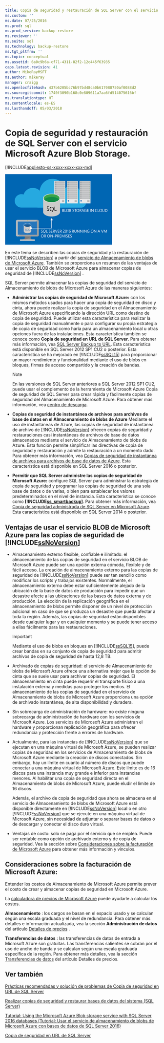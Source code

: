 ```yaml
---
title: Copia de seguridad y restauración de SQL Server con el servicio de Almacenamiento de blobs de Microsoft Azure | Microsoft Docs
ms.custom: ''
ms.date: 07/25/2016
ms.prod: sql
ms.prod_service: backup-restore
ms.reviewer: ''
ms.suite: sql
ms.technology: backup-restore
ms.tgt_pltfrm: ''
ms.topic: conceptual
ms.assetid: 6a0c9b6a-cf71-4311-82f2-12c445f63935
caps.latest.revision: 41
author: MikeRayMSFT
ms.author: mikeray
manager: craigg
ms.openlocfilehash: 437b6205bc76b97bd48ca0b617088750af0088d2
ms.sourcegitcommit: 1740f3090b168c0e809611a7aa6fd514075616bf
ms.translationtype: HT
ms.contentlocale: es-ES
ms.lasthandoff: 05/03/2018
---
```

# <a name="sql-server-backup-and-restore-with-microsoft-azure-blob-storage-service"></a>Copia de seguridad y restauración de SQL Server con el servicio Microsoft Azure Blob Storage.
[!INCLUDE[appliesto-ss-xxxx-xxxx-xxx-md](../../includes/appliesto-ss-xxxx-xxxx-xxx-md.md)]

  ![Copia de seguridad en un gráfico de blobs de Azure](../../relational-databases/backup-restore/media/backup-to-azure-blob-graphic.png "Copia de seguridad en un gráfico de blobs de Azure")  
  
 En este tema se describen las copias de seguridad y la restauración de [!INCLUDE[ssNoVersion](../../includes/ssnoversion-md.md)] a partir del [servicio de Almacenamiento de blobs de Microsoft Azure](http://www.windowsazure.com/develop/net/how-to-guides/blob-storage/). También se proporciona un resumen de las ventajas de usar el servicio BLOB de Microsoft Azure para almacenar copias de seguridad de [!INCLUDE[ssNoVersion](../../includes/ssnoversion-md.md)] .  
  
 SQL Server permite almacenar las copias de seguridad del servicio de Almacenamiento de blobs de Microsoft Azure de las maneras siguientes:  
  
-   **Administrar las copias de seguridad de Microsoft Azure:** con los mismos métodos usados para hacer una copia de seguridad en disco y cinta, ahora puede realizar la copia de seguridad en el Almacenamiento de Microsoft Azure especificando la dirección URL como destino de copia de seguridad. Puede utilizar esta característica para realizar la copia de seguridad manualmente o para configurar su propia estrategia de copia de seguridad como haría para un almacenamiento local u otras opciones fuera de las instalaciones. Esta característica también se conoce como **Copia de seguridad en URL de SQL Server**. Para obtener más información, vea [SQL Server Backup to URL](../../relational-databases/backup-restore/sql-server-backup-to-url.md). Esta característica está disponible en SQL Server 2012 SP1 CU2 o posterior. Esta característica se ha mejorado en [!INCLUDE[ssSQL15](../../includes/sssql15-md.md)] para proporcionar un mayor rendimiento y funcionalidad mediante el uso de blobs en bloques, firmas de acceso compartido y la creación de bandas.  
  
    > [!NOTE]  
    >  En las versiones de SQL Server anteriores a SQL Server 2012 SP1 CU2, puede usar el complemento de la herramienta de Microsoft Azure Copia de seguridad de SQL Server para crear rápida y fácilmente copias de seguridad del Almacenamiento de Microsoft Azure. Para obtener más información, vea [centro de descarga](http://go.microsoft.com/fwlink/?LinkID=324399).  
  
-   **Copias de seguridad de instantánea de archivos para archivos de base de datos en el Almacenamiento de blobs de Azure** Mediante el uso de instantáneas de Azure, las copias de seguridad de instantánea de archivo de [!INCLUDE[ssNoVersion](../../includes/ssnoversion-md.md)] ofrecen copias de seguridad y restauraciones casi instantáneas de archivos de base de datos almacenados mediante el servicio de Almacenamiento de blobs de Azure. Esta función permite simplificar las directivas de copia de seguridad y restauración y admite la restauración a un momento dado. Para obtener más información, vea [Copias de seguridad de instantánea de archivos para archivos de base de datos de Azure](../../relational-databases/backup-restore/file-snapshot-backups-for-database-files-in-azure.md). Esta característica está disponible en SQL Server 2016 o posterior.  
  
-   **Permitir que SQL Server administre las copias de seguridad de Microsoft Azure:** configure SQL Server para administrar la estrategia de copia de seguridad y programar las copias de seguridad de una sola base de datos o de varias, o bien para establecer los valores predeterminados en el nivel de instancia. Esta característica se conoce como **[!INCLUDE[ss_smartbackup](../../includes/ss-smartbackup-md.md)]**. Para obtener más información, vea [Copia de seguridad administrada de SQL Server en Microsoft Azure](../../relational-databases/backup-restore/sql-server-managed-backup-to-microsoft-azure.md). Esta característica está disponible en SQL Server 2014 o posterior.  
  
## <a name="benefits-of-using-the-microsoft-azure-blob-service-for-includessnoversionincludesssnoversion-mdmd-backups"></a>Ventajas de usar el servicio BLOB de Microsoft Azure para las copias de seguridad de [!INCLUDE[ssNoVersion](../../includes/ssnoversion-md.md)]  
  
-   Almacenamiento externo flexible, confiable e ilimitado: el almacenamiento de las copias de seguridad en el servicio BLOB de Microsoft Azure puede ser una opción externa cómoda, flexible y de fácil acceso. La creación de almacenamiento externo para las copias de seguridad de [!INCLUDE[ssNoVersion](../../includes/ssnoversion-md.md)] puede ser tan sencillo como modificar los scripts y trabajos existentes. Normalmente, el almacenamiento externo debe estar suficientemente alejado de la ubicación de la base de datos de producción para impedir que un desastre afecte a las ubicaciones de las bases de datos externa y de producción. La elección de la replicación geográfica en el almacenamiento de blobs permite disponer de un nivel de protección adicional en caso de que se produzca un desastre que pueda afectar a toda la región. Además, las copias de seguridad están disponibles desde cualquier lugar y en cualquier momento y se puede tener acceso a ellas fácilmente para las restauraciones.  
  
    > [!IMPORTANT]  
    >  Mediante el uso de blobs en bloques en [!INCLUDE[ssSQL15](../../includes/sssql15-md.md)], puede crear bandas en su conjunto de copia de seguridad para admitir archivos de copia de seguridad de hasta 12,8 TB.  
  
-   Archivado de copias de seguridad: el servicio de Almacenamiento de blobs de Microsoft Azure ofrece una alternativa mejor que la opción de cinta que se suele usar para archivar copias de seguridad. El almacenamiento en cinta puede requerir el transporte físico a una instalación externa y medidas para proteger los medios. El almacenamiento de las copias de seguridad en el servicio de Almacenamiento de blobs de Microsoft Azure proporciona una opción de archivado instantánea, de alta disponibilidad y duradera.  
  
-   Sin sobrecarga de administración de hardware: no existe ninguna sobrecarga de administración de hardware con los servicios de Microsoft Azure. Los servicios de Microsoft Azure administran el hardware y proporcionan replicación geográfica para ofrecer redundancia y protección frente a errores de hardware.  
  
-   Actualmente, para las instancias de [!INCLUDE[ssNoVersion](../../includes/ssnoversion-md.md)] que se ejecutan en una máquina virtual de Microsoft Azure, se pueden realizar copias de seguridad en los servicios de Almacenamiento de blobs de Microsoft Azure mediante la creación de discos conectados. Sin embargo, hay un límite en cuanto al número de discos que puede conectar a una máquina virtual de Microsoft Azure. Este límite es de 16 discos para una instancia muy grande e inferior para instancias menores. Al habilitar una copia de seguridad directa en el Almacenamiento de blobs de Microsoft Azure, puede eludir el límite de 16 discos.  
  
     Además, el archivo de copia de seguridad que ahora se almacena en el servicio de Almacenamiento de blobs de Microsoft Azure está disponible directamente en [!INCLUDE[ssNoVersion](../../includes/ssnoversion-md.md)] local o en otro [!INCLUDE[ssNoVersion](../../includes/ssnoversion-md.md)] que se ejecute en una máquina virtual de Microsoft Azure, sin necesidad de adjuntar o separar bases de datos o de descargar y conectar el disco duro virtual.  
  
-   Ventajas de costo: solo se paga por el servicio que se emplea. Puede ser rentable como opción de archivado externo y de copia de seguridad. Vea la sección sobre [Consideraciones sobre la facturación de Microsoft Azure](#Billing) para obtener más información y vínculos.  
  
##  <a name="Billing"></a> Consideraciones sobre la facturación de Microsoft Azure:  
 Entender los costos de Almacenamiento de Microsoft Azure permite prever el costo de crear y almacenar copias de seguridad en Microsoft Azure.  
  
 La [calculadora de precios de Microsoft Azure](http://go.microsoft.com/fwlink/?LinkId=277060) puede ayudarle a calcular los costos.  
  
 **Almacenamiento** : los cargos se basan en el espacio usado y se calculan según una escala graduada y el nivel de redundancia. Para obtener más detalles e información actualizada, vea la sección **Administración de datos** del artículo [Detalles de precios](http://go.microsoft.com/fwlink/?LinkId=277059) .  
  
 **Transferencias de datos** : las transferencias de datos de entrada a Microsoft Azure son gratuitas. Las transferencias salientes se cobran por el uso de ancho de banda y se calculan según una escala graduada específica de la región. Para obtener más detalles, vea la sección [Transferencias de datos](http://go.microsoft.com/fwlink/?LinkId=277061) del artículo Detalles de precios.  
  
## <a name="see-also"></a>Ver también  

[Prácticas recomendadas y solución de problemas de Copia de seguridad en URL de SQL Server](../../relational-databases/backup-restore/sql-server-backup-to-url-best-practices-and-troubleshooting.md)   

[Realizar copias de seguridad y restaurar bases de datos del sistema &#40;SQL Server&#41;](../../relational-databases/backup-restore/back-up-and-restore-of-system-databases-sql-server.md)   

[Tutorial: Using the Microsoft Azure Blob storage service with SQL Server 2016 databases (Tutorial: Usar el servicio de almacenamiento de blobs de Microsoft Azure con bases de datos de SQL Server 2016)](../tutorial-use-azure-blob-storage-service-with-sql-server-2016.md)

[Copia de seguridad en URL de SQL Server](../../relational-databases/backup-restore/sql-server-backup-to-url.md)  
  
  
